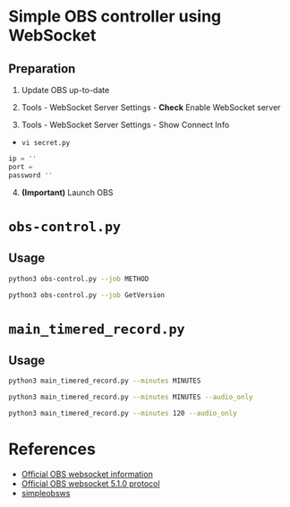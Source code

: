 # Simple OBS controller using WebSocket

## Preparation

1. Update OBS up-to-date

2. Tools - WebSocket Server Settings - **Check** Enable WebSocket server

3. Tools - WebSocket Server Settings - Show Connect Info

- `vi secret.py`

```python
ip = ''
port = 
password ''
```

4. **(Important)** Launch OBS

# `obs-control.py`

## Usage

```bash
python3 obs-control.py --job METHOD
```

```bash
python3 obs-control.py --job GetVersion
```

# `main_timered_record.py`

## Usage

```bash
python3 main_timered_record.py --minutes MINUTES
```

```bash
python3 main_timered_record.py --minutes MINUTES --audio_only
```

```bash
python3 main_timered_record.py --minutes 120 --audio_only
```

# References

- [Official OBS websocket information](https://github.com/obsproject/obs-websocket)
- [Official OBS websocket 5.1.0 protocol](https://github.com/obsproject/obs-websocket/blob/master/docs/generated/protocol.md)
- [simpleobsws](https://github.com/IRLToolkit/simpleobsws/tree/master)

